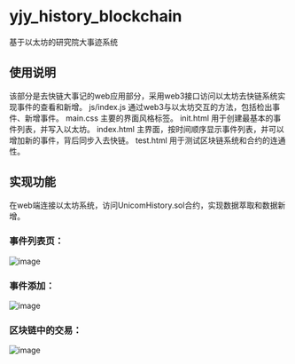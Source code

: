 # yjy_history_blockchain
基于以太坊的研究院大事迹系统
## 使用说明
该部分是去快链大事记的web应用部分，采用web3接口访问以太坊去快链系统实现事件的查看和新增。
js/index.js	通过web3与以太坊交互的方法，包括检出事件、新增事件。
main.css	主要的界面风格标签。
init.html	用于创建最基本的事件列表，并写入以太坊。
index.html	主界面，按时间顺序显示事件列表，并可以增加新的事件，背后同步入去快链。
test.html	用于测试区块链系统和合约的连通性。
## 实现功能
在web端连接以太坊系统，访问UnicomHistory.sol合约，实现数据萃取和数据新增。
### 事件列表页：
![image](https://github.com/ChinaUnicomRI/yjy_history_blockchain/blob/master/img/1.jpg)
### 事件添加：
![image](https://github.com/ChinaUnicomRI/yjy_history_blockchain/blob/master/img/2.jpg)
### 区块链中的交易：
![image](https://github.com/ChinaUnicomRI/yjy_history_blockchain/blob/master/img/3.jpg)

